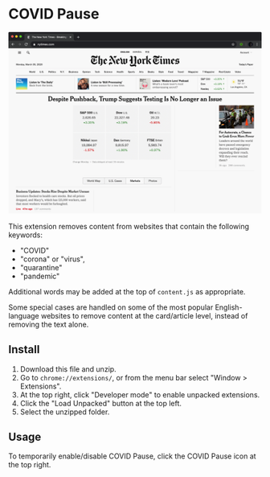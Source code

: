 # COVID Pause

![nytimes.com](images/covidpause.gif)

This extension removes content from websites that contain the following keywords:

* "COVID"
* "corona" or "virus",
* "quarantine"
* "pandemic"

Additional words may be added at the top of `content.js` as appropriate.

Some special cases are handled on some of the most popular English-language websites to remove content at the card/article level, instead of removing the text alone.

## Install

1. Download this file and unzip.
2. Go to `chrome://extensions/`, or from the menu bar select "Window > Extensions".
3. At the top right, click "Developer mode" to enable unpacked extensions.
4. Click the "Load Unpacked" button at the top left.
5. Select the unzipped folder.

## Usage

To temporarily enable/disable COVID Pause, click the COVID Pause icon at the top right.